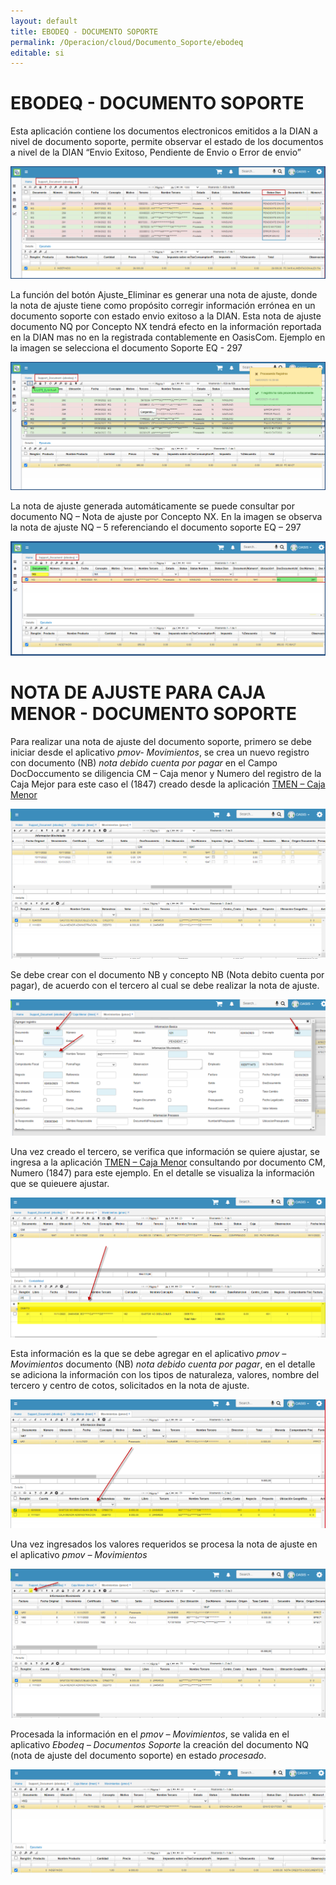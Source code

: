 ```yaml
---
layout: default
title: EBODEQ - DOCUMENTO SOPORTE
permalink: /Operacion/cloud/Documento_Soporte/ebodeq
editable: si
---
```


# EBODEQ - DOCUMENTO SOPORTE

Esta aplicación contiene los documentos electronicos emitidos a la DIAN a nivel de documento soporte, permite observar el estado de los documentos a nivel de la DIAN “Envio Exitoso, Pendiente de Envio o Error de envio”

![](ebodeq1.png)

La función del botón Ajuste_Eliminar es generar una nota de ajuste, donde la nota de ajuste tiene como propósito corregir información errónea en un documento soporte con estado envio exitoso a la DIAN. Esta nota de ajuste documento NQ por Concepto NX tendrá efecto en la información reportada en la DIAN mas no en la registrada contablemente en OasisCom.
Ejemplo en la imagen se selecciona el documento Soporte EQ - 297 

![](ebodeq2.png)

La nota de ajuste generada automáticamente se puede consultar por documento NQ – Nota de ajuste por Concepto NX. En la imagen se observa la nota de ajuste NQ – 5 referenciando el documento soporte EQ – 297

![](ebodeq3.png)

# NOTA DE AJUSTE PARA CAJA MENOR - DOCUMENTO SOPORTE

Para realizar una nota de ajuste del documento soporte, primero se debe iniciar desde el aplicativo *pmov- Movimientos*, se crea un nuevo registro con documento (NB) *nota debido cuenta por pagar* en el Campo DocDoccumento se diligencia CM – Caja menor y Numero del registro de la Caja Mejor para este caso el (1847) creado desde la aplicación [TMEN – Caja Menor](https://docs.oasiscom.com/Operacion/erp/tesoreria/tmovimient/tmen)

![](ebodeq4.png)

Se debe crear con el documento NB y concepto NB (Nota debito cuenta por pagar), de acuerdo con el tercero al cual se debe realizar la nota de ajuste.

![](ebodeq5.png)

Una vez creado el tercero, se verifica que información se quiere ajustar, se ingresa a la aplicación [TMEN – Caja Menor](https://docs.oasiscom.com/Operacion/erp/tesoreria/tmovimient/tmen) consultando por documento CM, Numero (1847) para este ejemplo. En el detalle se visualiza la información que se quieuere ajustar.

![](ebodeq6.png)

Esta información es la que se debe agregar en el aplicativo *pmov – Movimientos* documento (NB) *nota debido cuenta por pagar*, en el detalle se adiciona la información con los tipos de naturaleza, valores, nombre del tercero y centro de cotos, solicitados en la nota de ajuste.

![](ebodeq7.png)

Una vez ingresados los valores requeridos se procesa la nota de ajuste en el aplicativo *pmov – Movimientos* 

![](ebodeq8.png)

Procesada la información en el *pmov – Movimientos*, se valida en el aplicativo *Ebodeq – Documentos Soporte* la creación del documento NQ (nota de ajuste del documento soporte) en estado *procesado*.


![](ebodeq9.png)
